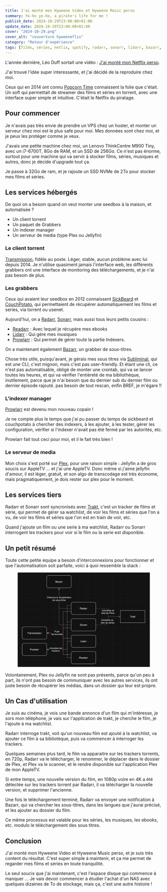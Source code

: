 ```yaml
---
title: J'ai monté mon Hyweene Video et Hyweene Music perso
summary: Yo-ho yo-ho, a pirate's life for me !
publish_date: 2024-10-29T23:00:00+01:00
update_date: 2024-10-29T23:00:00+01:00
cover: "2024-10-29.png"
cover_alt: "couverture hyweeneflix"
category: "Retour d'expérience"
tags: [films, séries, netlix, spotify, radarr, sonarr, lidarr, bazarr, prowlarr, jellyfin, plex, hyweeneflix, hyweenefy]
---
```


L'année dernière, Léo Duff sortait une vidéo : [J'ai monté mon Netflix perso](https://www.youtube.com/watch?v=J8KcJL9gylA).

J'ai trouvé l'idée super interessante, et j'ai décidé de la reproduire chez moi.

Ceux qui en 2014 ont connu [Popcorn Time](https://fr.wikipedia.org/wiki/Popcorn_Time) connaissent la folie que c'était. Un soft qui permettait de streamer des films et séries en torrent, avec une interface super simple et intuitive. C'était le Netflix du piratage.

## Pour commencer

Je n'avais pas très envie de prendre un VPS chez un hoster, et monter un serveur chez moi est le plus safe pour moi. Mes données sont chez moi, et je peux les protéger comme je veux.

J'avais une petite machine chez moi, un Lenovo ThinkCentre M900 Tiny, avec un i7-6700T, 8Go de RAM, et un SSD de 256Go. Ce n'est pas énorme, surtout pour une machine qui va servir à stocker films, séries, musiques et autres, donc je décide d'upgrade tout ça.

Je passe à 32Go de ram, et je rajoute un SSD NVMe de 2To pour stocker mes films et séries.

## Les services hébergés

De quoi on a besoin quand on veut monter une seedbox à la maison, et automatisée ?

- Un client torrent
- Un paquet de Grabbers
- Un indexer manager
- Un serveur de media (type Plex ou Jellyfin)

### Le client torrent

[Transmission](https://transmissionbt.com/), fidèle au poste. Léger, stable, aucun problème avec lui depuis 2014. Je n'utilise quasiment jamais l'interface web, les différents grabbers ont une interface de monitoring des téléchargements, et je n'ai pas besoin de plus.

### Les grabbers

Ceux qui avaient leur seedbox en 2012 connaissent [SickBeard](https://github.com/midgetspy/Sick-Beard) et [CouchPotato](https://github.com/CouchPotato/CouchPotatoServer/), qui permettaient de récupérer automatiquement les films et series, via torrent ou usenet.

Aujourd'hui, on a [Radarr](https://github.com/Radarr/Radarr), [Sonarr](https://github.com/Sonarr/Sonarr), mais aussi tous leurs petits cousins :

- [Readarr](https://github.com/Readarr/Readarr) : Avec lequel je récupère mes ebooks
- [Lidarr](https://github.com/Lidarr/Lidarr) : Qui gère mes musiques
- [Prowlarr](https://github.com/Prowlarr/Prowlarr) : Qui permet de gérer toute la partie Indexers.

On a maintenant également [Bazarr](https://github.com/morpheus65535/bazarr), un grabber de sous-titres.

Chose très utile, puisqu'avant, je gérais mes sous titres via [Subliminal](https://github.com/Diaoul/subliminal), qui est une CLI, c'est mignon, mais c'est pas user-friendly. Et étant une cli, ce n'est pas automatisable, obligé de monter une crontab, qui va se lancer toutes les heures, et qui va vérifier l'entièreté de ma bibliothèque, inutilement, parce que je n'ai besoin que du dernier sub du dernier film ou dernier épisode rajouté. pas besoin de tout rescan, enfin BREF, je m'égare !!

### L'indexer manager

[Prowlarr](https://github.com/Prowlarr/Prowlarr) est devenu mon nouveau copain !

Je ne compte plus le temps que j'ai pu passer du temps de sickbeard et couchpotato à chercher des indexers, à les ajouter, à les tester, gérer les configuration, vérifier si l'indexer n'avait pas été fermé par les autorités, etc.

Prowlarr fait tout ceci pour moi, et il le fait très bien !

### Le serveur de media

Mon choix s'est porté sur [Plex](https://www.plex.tv/), pour une raison simple : Jellyfin a de gros soucis sur AppleTV ... et j'ai une AppleTV. Donc même si j'aime jellyfin d'amour, il est léger, gratuit, et son algo de transcodage est très économe, mais pragmatiquement, je dois rester sur plex pour le moment.

## Les services tiers

Radarr et Sonarr sont syncronisés avec [Trakt](https://trakt.tv/), c'est un tracker de films et série, qui permet de gérer sa watchlist, de voir les films et séries que l'on a vu, de voir les films et séries que l'on est en train de voir, etc.

Quand j'ajoute un film ou une serie à ma watchlist, Radarr ou Sonarr interrogent les trackers pour voir si le film ou la serie est disponible.

## Un petit résumé

Toute cette petite équipe a besoin d'interconnexions pour fonctionner et que l'automatisation soit parfaite, voici à quoi ressemble la stack :

<figure>
  <a href="/media/images/blog/illustration/2024-10-29/stack.png" target="_blank">
    <img src="/media/images/blog/illustration/2024-10-29/stack.png" alt="stack" />
  </a>
</figure>

Volontairement, Plex ou Jellyfin ne sont pas présents, parce qu'un peu à part, ils n'ont pas besoin de communiquer avec les autres services, ils ont juste besoin de récupérer les médias, dans un dossier qui leur est propre.

## Un Cas d'utilisation

Je suis au cinéma, je vois une bande annonce d'un film qui m'intéresse, je sors mon téléphone, je vais sur l'application de trakt, je cherche le film, je l'ajoute à ma watchlist.

Radarr interroge trakt, voit qu'un nouveau film est ajouté à la watchlist, va ajouter ce film à sa bibliotèque, puis va commencer à interroger les trackers.

Quelques semaines plus tard, le film va apparaitre sur les trackers torrents, en 720p, Radarr va le télécharger, le renommer, le déplacer dans le dossier de Plex, et Plex va le scanner, et le rendre disponible sur l'application Plex de mon AppleTV.

Si entre temps, une nouvelle version du film, en 1080p voire en 4K a été détectée sur les trackers torrent par Radarr, il va télécharger la nouvelle version, et supprimer l'ancienne.

Une fois le téléchargement terminé, Radarr va envoyer une notification à Bazarr, qui va chercher les sous-titres, dans les langues que j'aurai précisé, et les ajouter au dossier du film.

Ce même processus est valable pour les séries, les musiques, les ebooks, etc. modulo le téléchargement des sous titres.

## Conclusion

J'ai monté mon Hyweene Video et Hyweene Music perso, et je suis très content du résultat. C'est super simple à maintenir, et ça me permet de regarder mes films et séries en toute tranquilité.

Le seul soucis que j'ai maintenant, c'est l'espace disque qui commence à manquer ... Je vais devoir commencer à étudier l'achat d'un NAS avec quelques dizaines de To de stockage, mais ça, c'est une autre histoire !
